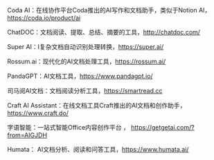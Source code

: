 Coda AI：在线协作平台Coda推出的AI写作和文档助手，类似于Notion AI，https://coda.io/product/ai

ChatDOC：文档阅读、提取、总结、摘要的工具，http://chatdoc.com/

Super AI：I复杂文档自动识别处理转换，https://super.ai/

Rossum.ai：现代化的AI文档处理工具，https://rossum.ai/

PandaGPT：AI文档工具，https://www.pandagpt.io/

司马阅AI文档：文档阅读分析工具，https://smartread.cc

Craft AI Assistant：在线文档工具Craft推出的AI文档和创作助手，https://www.craft.do/

字语智能：一站式智能Office内容创作平台 ， https://getgetai.com/?from=AIGJDH

Humata： AI文档分析、阅读和问答工具，https://www.humata.ai/

